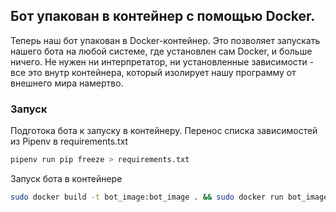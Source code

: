## Бот упакован в контейнер с помощью Docker.

Теперь наш бот упакован в Docker-контейнер. Это позволяет запускать нашего бота на любой системе, где установлен сам Docker, и больше ничего. Не нужен ни интерпретатор, ни установленные зависимости - все это внутр контейнера, который изолирует нашу программу от внешнего мира намертво.

### Запуск

Подготока бота к запуску в контейнеру.
Перенос списка зависимостей из Pipenv в requirements.txt

```bash
pipenv run pip freeze > requirements.txt
```

Запуск бота в контейнере
```bash
sudo docker build -t bot_image:bot_image . && sudo docker run bot_image:bot_image
```